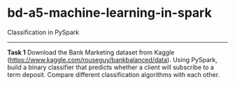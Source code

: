 # bd-a5-machine-learning-in-spark
Classification in PySpark

----

**Task 1** Download the Bank Marketing dataset from Kaggle (https://www.kaggle.com/rouseguy/bankbalanced/data). Using PySpark, build a binary classifier that predicts whether a client will subscribe to a term deposit. Compare different classification algorithms with each other.

